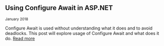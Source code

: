 ## Using Configure Await in ASP.NET 
<sub>January 2018</sub>

Configure Await is used without understanding what it does and to avoid deadlocks. This post will explore usage of Configure Await and what does it do. [Read more](./2018/configureAwait.md)